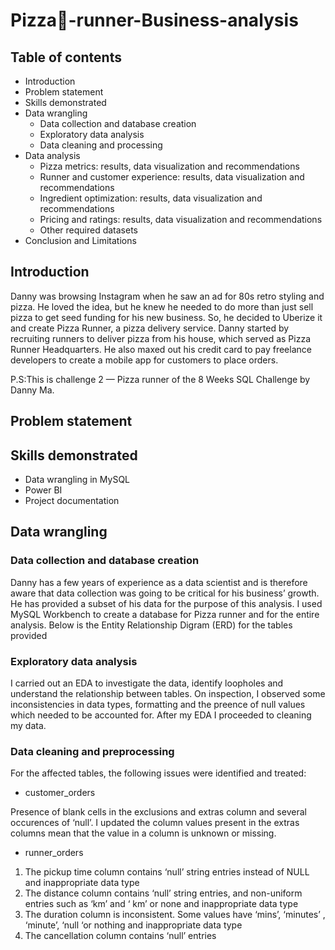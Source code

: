 # Pizza:pizza:-runner-Business-analysis

## Table of contents

- Introduction
- Problem statement
- Skills demonstrated
- Data wrangling
  - Data collection and database creation
  - Exploratory data analysis
  - Data cleaning and processing
- Data analysis
  - Pizza metrics: results, data visualization and recommendations
  - Runner and customer experience: results, data visualization and recommendations
  - Ingredient optimization: results, data visualization and recommendations
  - Pricing and ratings: results, data visualization and recommendations
  - Other required datasets
- Conclusion and Limitations

## Introduction

Danny was browsing Instagram when he saw an ad for 80s retro styling and pizza. He loved the idea, but he knew he needed to do more than just sell pizza to get seed funding for his new business. So, he decided to Uberize it and create Pizza Runner, a pizza delivery service.
Danny started by recruiting runners to deliver pizza from his house, which served as Pizza Runner Headquarters. He also maxed out his credit card to pay freelance developers to create a mobile app for customers to place orders.


P.S:This is challenge 2 — Pizza runner of the 8 Weeks SQL Challenge by Danny Ma.

## Problem statement


## Skills demonstrated

- Data wrangling in MySQL
- Power BI
- Project documentation


## Data wrangling

### Data collection and database creation
Danny has a few years of experience as a data scientist and is therefore aware that data collection was going to be critical for his business’ growth. He has provided a subset of his data for the purpose of this analysis. I used MySQL Workbench to create a database for Pizza runner and for the entire analysis. Below is the Entity Relationship Digram (ERD) for the tables provided

### Exploratory data analysis

I carried out an EDA to investigate the data, identify loopholes and understand the relationship between tables. On inspection, I observed some inconsistencies in data types, formatting and the preence of null values which needed to be accounted for. After my EDA I proceeded to cleaning my data.

### Data cleaning and preprocessing

For the affected tables, the following issues were identified and treated:
-	customer_orders
  
Presence of blank cells in the exclusions and extras column and several occurences of ‘null’. I updated the column values present in the extras columns mean that the value in a column is unknown or missing. 


-	runner_orders
  
1.	The pickup time column contains ‘null’ string entries instead of NULL and inappropriate data type
2.	The distance column contains ‘null’ string entries, and non-uniform entries such as ‘km’ and ‘ km’ or none and inappropriate data type
3.	The duration column is inconsistent. Some values have ‘mins’, ‘minutes’ , ‘minute’,  ‘null ‘or nothing and inappropriate data type
4.	The cancellation column contains ‘null’ entries




